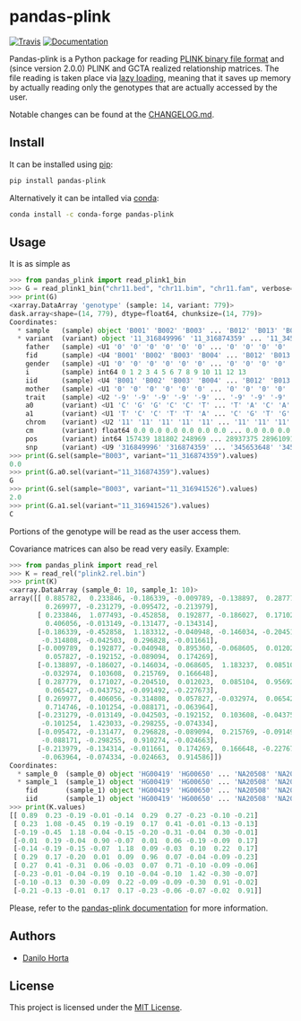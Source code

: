 # pandas-plink

[![Travis](https://travis-ci.com/limix/pandas-plink.svg?branch=master)](https://travis-ci.com/limix/pandas-plink) [![Documentation](https://img.shields.io/readthedocs/pandas-plink.svg?style=flat-square&version=stable)](https://pandas-plink.readthedocs.io/)

Pandas-plink is a Python package for reading [PLINK binary file format](https://www.cog-genomics.org/plink2/formats) and (since version 2.0.0) PLINK and GCTA realized relationship matrices.
The file reading is taken place via [lazy loading](https://en.wikipedia.org/wiki/Lazy_loading), meaning that it saves up memory by actually reading only the genotypes that are actually accessed by the user.

Notable changes can be found at the [CHANGELOG.md](CHANGELOG.md).

## Install

It can be installed using [pip](https://pypi.python.org/pypi/pip):

```bash
pip install pandas-plink
```

Alternatively it can be intalled via [conda](http://conda.pydata.org/docs/index.html):

```bash
conda install -c conda-forge pandas-plink
```

## Usage

It is as simple as

```python
>>> from pandas_plink import read_plink1_bin
>>> G = read_plink1_bin("chr11.bed", "chr11.bim", "chr11.fam", verbose=False)
>>> print(G)
<xarray.DataArray 'genotype' (sample: 14, variant: 779)>
dask.array<shape=(14, 779), dtype=float64, chunksize=(14, 779)>
Coordinates:
  * sample   (sample) object 'B001' 'B002' 'B003' ... 'B012' 'B013' 'B014'
  * variant  (variant) object '11_316849996' '11_316874359' ... '11_345698259'
    father   (sample) <U1 '0' '0' '0' '0' '0' '0' ... '0' '0' '0' '0' '0' '0'
    fid      (sample) <U4 'B001' 'B002' 'B003' 'B004' ... 'B012' 'B013' 'B014'
    gender   (sample) <U1 '0' '0' '0' '0' '0' '0' ... '0' '0' '0' '0' '0' '0'
    i        (sample) int64 0 1 2 3 4 5 6 7 8 9 10 11 12 13
    iid      (sample) <U4 'B001' 'B002' 'B003' 'B004' ... 'B012' 'B013' 'B014'
    mother   (sample) <U1 '0' '0' '0' '0' '0' '0' ... '0' '0' '0' '0' '0' '0'
    trait    (sample) <U2 '-9' '-9' '-9' '-9' '-9' ... '-9' '-9' '-9' '-9' '-9'
    a0       (variant) <U1 'C' 'G' 'G' 'C' 'C' 'T' ... 'T' 'A' 'C' 'A' 'A' 'T'
    a1       (variant) <U1 'T' 'C' 'C' 'T' 'T' 'A' ... 'C' 'G' 'T' 'G' 'C' 'C'
    chrom    (variant) <U2 '11' '11' '11' '11' '11' ... '11' '11' '11' '11' '11'
    cm       (variant) float64 0.0 0.0 0.0 0.0 0.0 0.0 ... 0.0 0.0 0.0 0.0 0.0
    pos      (variant) int64 157439 181802 248969 ... 28937375 28961091 29005702
    snp      (variant) <U9 '316849996' '316874359' ... '345653648' '345698259'
>>> print(G.sel(sample="B003", variant="11_316874359").values)
0.0
>>> print(G.a0.sel(variant="11_316874359").values)
G
>>> print(G.sel(sample="B003", variant="11_316941526").values)
2.0
>>> print(G.a1.sel(variant="11_316941526").values)
C
```
Portions of the genotype will be read as the user access them.

Covariance matrices can also be read very easily.
Example:

```python
>>> from pandas_plink import read_rel
>>> K = read_rel("plink2.rel.bin")
>>> print(K)
<xarray.DataArray (sample_0: 10, sample_1: 10)>
array([[ 0.885782,  0.233846, -0.186339, -0.009789, -0.138897,  0.287779,
         0.269977, -0.231279, -0.095472, -0.213979],
       [ 0.233846,  1.077493, -0.452858,  0.192877, -0.186027,  0.171027,
         0.406056, -0.013149, -0.131477, -0.134314],
       [-0.186339, -0.452858,  1.183312, -0.040948, -0.146034, -0.204510,
        -0.314808, -0.042503,  0.296828, -0.011661],
       [-0.009789,  0.192877, -0.040948,  0.895360, -0.068605,  0.012023,
         0.057827, -0.192152, -0.089094,  0.174269],
       [-0.138897, -0.186027, -0.146034, -0.068605,  1.183237,  0.085104,
        -0.032974,  0.103608,  0.215769,  0.166648],
       [ 0.287779,  0.171027, -0.204510,  0.012023,  0.085104,  0.956921,
         0.065427, -0.043752, -0.091492, -0.227673],
       [ 0.269977,  0.406056, -0.314808,  0.057827, -0.032974,  0.065427,
         0.714746, -0.101254, -0.088171, -0.063964],
       [-0.231279, -0.013149, -0.042503, -0.192152,  0.103608, -0.043752,
        -0.101254,  1.423033, -0.298255, -0.074334],
       [-0.095472, -0.131477,  0.296828, -0.089094,  0.215769, -0.091492,
        -0.088171, -0.298255,  0.910274, -0.024663],
       [-0.213979, -0.134314, -0.011661,  0.174269,  0.166648, -0.227673,
        -0.063964, -0.074334, -0.024663,  0.914586]])
Coordinates:
  * sample_0  (sample_0) object 'HG00419' 'HG00650' ... 'NA20508' 'NA20753'
  * sample_1  (sample_1) object 'HG00419' 'HG00650' ... 'NA20508' 'NA20753'
    fid       (sample_1) object 'HG00419' 'HG00650' ... 'NA20508' 'NA20753'
    iid       (sample_1) object 'HG00419' 'HG00650' ... 'NA20508' 'NA20753'
>>> print(K.values)
[[ 0.89  0.23 -0.19 -0.01 -0.14  0.29  0.27 -0.23 -0.10 -0.21]
 [ 0.23  1.08 -0.45  0.19 -0.19  0.17  0.41 -0.01 -0.13 -0.13]
 [-0.19 -0.45  1.18 -0.04 -0.15 -0.20 -0.31 -0.04  0.30 -0.01]
 [-0.01  0.19 -0.04  0.90 -0.07  0.01  0.06 -0.19 -0.09  0.17]
 [-0.14 -0.19 -0.15 -0.07  1.18  0.09 -0.03  0.10  0.22  0.17]
 [ 0.29  0.17 -0.20  0.01  0.09  0.96  0.07 -0.04 -0.09 -0.23]
 [ 0.27  0.41 -0.31  0.06 -0.03  0.07  0.71 -0.10 -0.09 -0.06]
 [-0.23 -0.01 -0.04 -0.19  0.10 -0.04 -0.10  1.42 -0.30 -0.07]
 [-0.10 -0.13  0.30 -0.09  0.22 -0.09 -0.09 -0.30  0.91 -0.02]
 [-0.21 -0.13 -0.01  0.17  0.17 -0.23 -0.06 -0.07 -0.02  0.91]]
```

Please, refer to the [pandas-plink documentation](https://pandas-plink.readthedocs.io/) for more information.

## Authors

* [Danilo Horta](https://github.com/horta)

## License

This project is licensed under the [MIT License](https://raw.githubusercontent.com/limix/pandas-plink/master/LICENSE.md).
